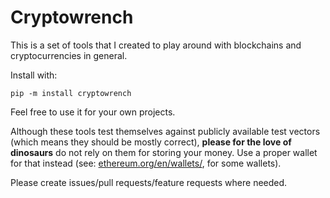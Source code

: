 # Cryptowrench

This is a set of tools that I created to play around with blockchains and cryptocurrencies in general.

Install with:
```
pip -m install cryptowrench
```

Feel free to use it for your own projects.

Although these tools test themselves against publicly available test vectors (which means they should be mostly correct), **please for the love of dinosaurs** do not rely on them for storing your money. Use a proper wallet for that instead (see: [ethereum.org/en/wallets/](https://ethereum.org/en/wallets), for some wallets).

Please create issues/pull requests/feature requests where needed.
